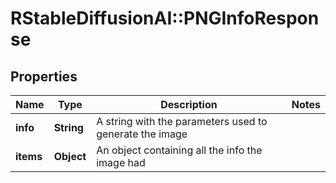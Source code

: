 # RStableDiffusionAI::PNGInfoResponse

## Properties
Name | Type | Description | Notes
------------ | ------------- | ------------- | -------------
**info** | **String** | A string with the parameters used to generate the image | 
**items** | **Object** | An object containing all the info the image had | 

